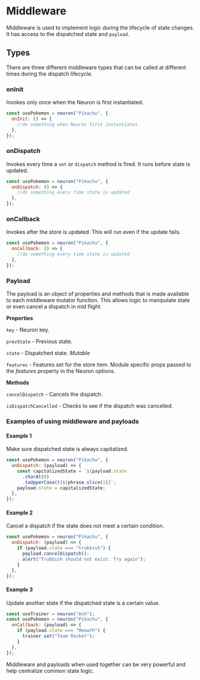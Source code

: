 # Middleware

Middleware is used to implement logic during the lifecycle of state changes. It has access to the dispatched state and `payload`.

## Types

There are three different middleware types that can be called at different times during the dispatch lifecycle.

### onInit

Invokes only once when the Neuron is first instantiated.

```javascript
const usePokemon = neuron("Pikachu", {
  onInit: () => {
    //do something when Neuron first instantiates
  },
});
```

### onDispatch

Invokes every time a `set` or `dispatch` method is fired. It runs before state is updated.

```javascript
const usePokemon = neuron("Pikachu", {
  onDispatch: () => {
    //do something every time state is updated
  },
});
```

### onCallback

Invokes after the store is updated. This will run even if the update fails.

```javascript
const usePokemon = neuron("Pikachu", {
  onCallback: () => {
    //do something every time state is updated
  },
});
```

### Payload

The payload is an object of properties and methods that is made available to each middleware mutator function. This allows logic to manipulate state or even cancel a dispatch in mid flight.

**Properties**

`key` - Neuron key.

`prevState` - Previous state.

`state` - Dispatched state. _Mutable_

`features` - Features set for the store item. Module specific props passed to the _features_ property in the Neuron options.

**Methods**

`cancelDispatch` - Cancels the dispatch.

`isDispatchCancelled` - Checks to see if the dispatch was cancelled.

### Examples of using middleware and payloads

#### Example 1

Make sure dispatched state is always capitalized.

```javascript
const usePokemon = neuron("Pikachu", {
  onDispatch: (payload) => {
    const capitalizedState = `${payload.state
      .charAt(0)
      .toUpperCase()}${phrase.slice(1)}`;
    payload.state = capitalizedState;
  },
});
```

#### Example 2

Cancel a dispatch if the state does not meet a certain condition.

```javascript
const usePokemon = neuron("Pikachu", {
  onDispatch: (payload) => {
    if (payload.state === "trubbish") {
      payload.cancelDispatch();
      alert("Trubbish should not exist. Try again");
    }
  },
});
```

#### Example 3

Update another state if the dispatched state is a certain value.

```javascript
const useTrainer = neuron("Ash");
const usePokemon = neuron("Pikachu", {
  onCallback: (payload) => {
    if (payload.state === "Meowth") {
      trainer.set("Team Rocket");
    }
  },
});
```

Middleware and payloads when used together can be very powerful and help centralize common state logic.
